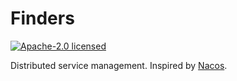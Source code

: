 # Finders

[![Apache-2.0 licensed](https://img.shields.io/github/license/dxx/finders.svg?color=blue)](./LICENSE)

Distributed service management. Inspired by [Nacos](https://github.com/alibaba/nacos).
